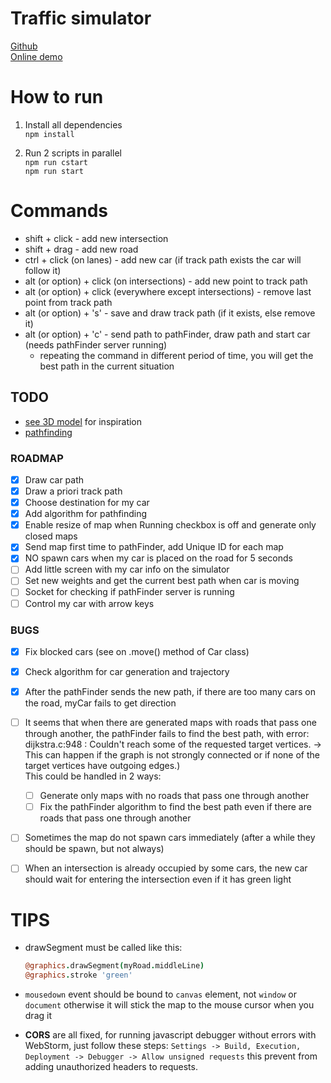 # Traffic simulator

[Github](https://github.com/volkhin/RoadTrafficSimulator)  
[Online demo](http://volkhin.com/RoadTrafficSimulator/)

# How to run

1. Install all dependencies  
   `npm install`

2. Run 2 scripts in parallel  
   `npm run cstart`  
   `npm run start`

# Commands

- shift + click - add new intersection
- shift + drag - add new road
- ctrl + click (on lanes) - add new car (if track path exists the car will follow it)
- alt (or option) + click (on intersections) - add new point to track path
- alt (or option) + click (everywhere except intersections) - remove last point from track path
- alt (or option) + 's' - save and draw track path (if it exists, else remove it)
- alt (or option) + 'c' - send path to pathFinder, draw path and start car (needs pathFinder server running)
  - repeating the command in different period of time, you will get the best path in the current situation

## TODO

- [see 3D model](http://lo-th.github.io/root/traffic/) for inspiration
- [pathfinding](https://github.com/lo-th/Dedal.lab)


### ROADMAP
- [x] Draw car path
- [x] Draw a priori track path
- [x] Choose destination for my car
- [x] Add algorithm for pathfinding
- [x] Enable resize of map when Running checkbox is off and generate only closed maps
- [x] Send map first time to pathFinder, add Unique ID for each map
- [x] NO spawn cars when my car is placed on the road for 5 seconds
- [ ] Add little screen with my car info on the simulator
- [ ] Set new weights and get the current best path when car is moving
- [ ] Socket for checking if pathFinder server is running
- [ ] Control my car with arrow keys

### BUGS
- [x] Fix blocked cars (see on .move() method of Car class)
- [x] Check algorithm for car generation and trajectory
- [x] After the pathFinder sends the new path, if there are too many cars on the road, myCar fails to get direction
- [ ] It seems that when there are generated maps with roads that pass one through another, the pathFinder fails to find the best path,
with error: dijkstra.c:948 : Couldn't reach some of the requested target vertices. -> This can happen if the graph is not strongly connected or if none of the target vertices have outgoing edges.)  
This could be handled in 2 ways:
  - [ ] Generate only maps with no roads that pass one through another
  - [ ] Fix the pathFinder algorithm to find the best path even if there are roads that pass one through another
- [ ] Sometimes the map do not spawn cars immediately (after a while they should be spawn, but not always)

- [ ] When an intersection is already occupied by some cars, the new car should wait for entering the intersection even if it has green light


# TIPS
- drawSegment must be called like this:
   ```coffeescript
   @graphics.drawSegment(myRoad.middleLine)
   @graphics.stroke 'green'
   ```
- `mousedown` event should be bound to `canvas` element, not `window` or `document` otherwise it will stick the map to the mouse cursor when you drag it

- **CORS** are all fixed, for running javascript debugger without errors with WebStorm, just follow these steps:
    `Settings -> Build, Execution, Deployment -> Debugger -> Allow unsigned requests` this prevent from adding 
unauthorized headers to requests.